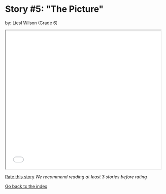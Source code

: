 # Story #5: "The Picture"
by: Liesl Wilson (Grade 6)


<iframe src="../stories/05_The Picture.html" height="450px" width="100%"> </iframe>

[Rate this story](https://forms.gle/zbTTGuidhwvabMLT9) *We recommend reading at least 3 stories before rating*

[Go back to the index](../index.md)

